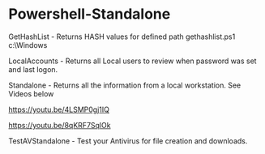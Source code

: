 # Powershell-Standalone
GetHashList - Returns HASH values for defined path gethashlist.ps1 c:\Windows

LocalAccounts - Returns all Local users to review when password was set and last logon.

Standalone - Returns all the information from a local workstation. See Videos below

https://youtu.be/4LSMP0gj1IQ

https://youtu.be/8qKRF7SqlOk

TestAVStandalone - Test your Antivirus for file creation and downloads. 
